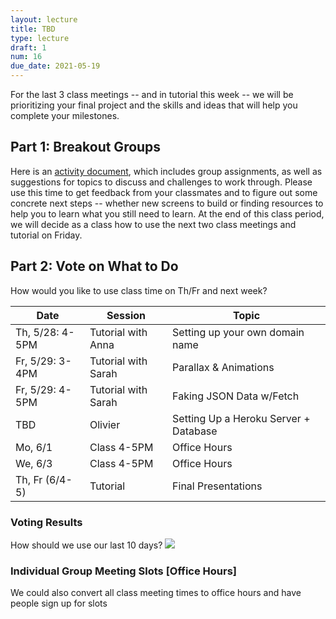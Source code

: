 ```yaml
---
layout: lecture
title: TBD
type: lecture
draft: 1
num: 16
due_date: 2021-05-19
---
```



For the last 3 class meetings -- and in tutorial this week -- we will be prioritizing your final project and the skills and ideas that will help you complete your milestones.

## Part 1: Breakout Groups
Here is an <a href="https://docs.google.com/document/d/1KDHKtdWfy6zb7179NqPqnlsoCxAARj1hWeGiISK_n9E/edit#" target="_blank">activity document</a>, which includes group assignments, as well as suggestions for topics to discuss and challenges to work through. Please use this time to get feedback from your classmates and to figure out some concrete next steps -- whether new screens to build or finding resources to help you to learn what you still need to learn. At the end of this class period, we will decide as a class how to use the next two class meetings and tutorial on Friday.

## Part 2: Vote on What to Do
How would you like to use class time on Th/Fr and next week?

| Date | Session | Topic |
|--|--|--|
| Th, 5/28: 4-5PM | Tutorial with Anna | Setting up your own domain name |
| Fr, 5/29: 3-4PM | Tutorial with Sarah | Parallax & Animations |
| Fr, 5/29: 4-5PM | Tutorial with Sarah | Faking JSON Data w/Fetch |
| TBD | Olivier | Setting Up a Heroku Server + Database |
| Mo, 6/1 | Class 4-5PM  | Office Hours | 
| We, 6/3 | Class 4-5PM  | Office Hours | 
| Th, Fr (6/4-5) | Tutorial | Final Presentations |

### Voting Results
How should we use our last 10 days?
<img src="/spring2021/assets/images/lectures/poll.png" />


### Individual Group Meeting Slots [Office Hours]
We could also convert all class meeting times to office hours and have people sign up for slots

